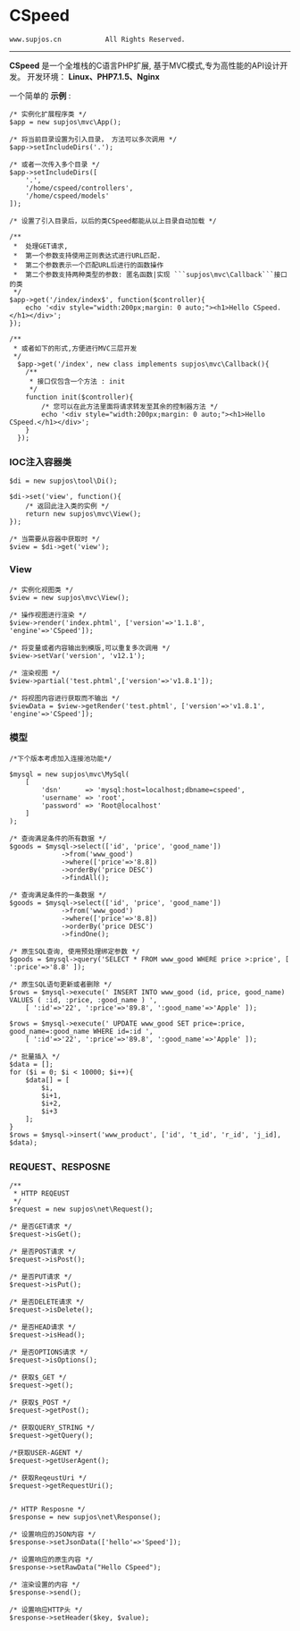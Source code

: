 # CSpeed #
	www.supjos.cn			All Rights Reserved.
------
**CSpeed** 是一个全堆栈的C语言PHP扩展, 基于MVC模式,专为高性能的API设计开发。
开发环境： **Linux、PHP7.1.5、Nginx**

一个简单的 **示例** :
	
	/* 实例化扩展程序类 */
	$app = new supjos\mvc\App();
	
	/* 将当前目录设置为引入目录， 方法可以多次调用 */
	$app->setIncludeDirs('.');	
	
	/* 或者一次传入多个目录 */
	$app->setIncludeDirs([
		'.',
		'/home/cspeed/controllers',
		'/home/cspeed/models'
	]);
	
	/* 设置了引入目录后，以后的类CSpeed都能从以上目录自动加载 */

	/**
	 *  处理GET请求, 
	 *  第一个参数支持使用正则表达式进行URL匹配.
	 *  第二个参数表示一个匹配URL后进行的函数操作
	 *  第二个参数支持两种类型的参数: 匿名函数|实现 ```supjos\mvc\Callback```接口的类
	 */
	$app->get('/index/index$', function($controller){
		echo '<div style="width:200px;margin: 0 auto;"><h1>Hello CSpeed.</h1></div>';
	});
	
	/**
	 * 或者如下的形式,方便进行MVC三层开发
 	 */
 	  $app->get('/index', new class implements supjos\mvc\Callback(){
 	  	/** 
 	  	 * 接口仅包含一个方法 : init
 	  	 */
 	  	function init($controller){
 	  		/* 您可以在此方法里面将请求转发至其余的控制器方法 */
 	  		echo '<div style="width:200px;margin: 0 auto;"><h1>Hello CSpeed.</h1></div>';
 	  	}
 	  });
 	  
### IOC注入容器类 ###
	
	$di = new supjos\tool\Di();
	
	$di->set('view', function(){
		/* 返回此注入类的实例 */
		return new supjos\mvc\View();
	});
	
	/* 当需要从容器中获取时 */
	$view = $di->get('view');
	
### View ###
	
	/* 实例化视图类 */
	$view = new supjos\mvc\View();
	
	/* 操作视图进行渲染 */
	$view->render('index.phtml', ['version'=>'1.1.8', 'engine'=>'CSpeed']);
	
	/* 将变量或者内容输出到模版,可以重复多次调用 */
	$view->setVar('version', 'v12.1');
	
	/* 渲染视图 */
	$view->partial('test.phtml',['version'=>'v1.8.1']);
	
	/* 将视图内容进行获取而不输出 */
	$viewData = $view->getRender('test.phtml', ['version'=>'v1.8.1', 'engine'=>'CSpeed']);
	
### 模型 ###
	
	/*下个版本考虑加入连接池功能*/

	$mysql = new supjos\mvc\MySql(
		[
			'dsn' 	   => 'mysql:host=localhost;dbname=cspeed',
			'username' => 'root',
			'password' => 'Root@localhost'
		]
	);
	
	/* 查询满足条件的所有数据 */
	$goods = $mysql->select(['id', 'price', 'good_name'])
				 ->from('www_good')
				 ->where(['price'=>'8.8])
				 ->orderBy('price DESC')
				 ->findAll();
	 
	/* 查询满足条件的一条数据 */
	$goods = $mysql->select(['id', 'price', 'good_name'])
				 ->from('www_good')
				 ->where(['price'=>'8.8])
				 ->orderBy('price DESC')
				 ->findOne();
				 
 	/* 原生SQL查询, 使用预处理绑定参数 */
	$goods = $mysql->query('SELECT * FROM www_good WHERE price >:price', [ ':price'=>'8.8' ]);
	
	/* 原生SQL语句更新或者删除 */
	$rows = $mysql->execute(' INSERT INTO www_good (id, price, good_name) VALUES ( :id, :price, :good_name ) ', 
		[ ':id'=>'22', ':price'=>'89.8', ':good_name'=>'Apple' ]);
	
	$rows = $mysql->execute(' UPDATE www_good SET price=:price, good_name=:good_name WHERE id=:id ', 
		[ ':id'=>'22', ':price'=>'89.8', ':good_name'=>'Apple' ]);
	
	/* 批量插入 */
	$data = [];
	for ($i = 0; $i < 10000; $i++){
		$data[] = [
			$i,
			$i+1,
			$i+2,
			$i+3
		];
	}
	$rows = $mysql->insert('www_product', ['id', 't_id', 'r_id', 'j_id], $data);
	
### REQUEST、RESPOSNE ###
	
	/**
	 * HTTP REQEUST
	 */
	$request = new supjos\net\Request();
	
	/* 是否GET请求 */
	$request->isGet();
	
	/* 是否POST请求 */
	$request->isPost();
	
	/* 是否PUT请求 */
	$request->isPut();
	
	/* 是否DELETE请求 */
	$request->isDelete();
	
	/* 是否HEAD请求 */
	$request->isHead();
	
	/* 是否OPTIONS请求 */
	$request->isOptions();
	
	/* 获取$_GET */
	$request->get();
	
	/* 获取$_POST */
	$request->getPost();
	
	/* 获取QUERY_STRING */
	$request->getQuery();
	
	/*获取USER-AGENT */
	$request->getUserAgent();
	
	/* 获取ReqeustUri */
	$request->getRequestUri();
	
	
	/* HTTP Resposne */
	$response = new supjos\net\Response();
	
	/* 设置响应的JSON内容 */
	$response->setJsonData(['hello'=>'Speed']);
	
	/* 设置响应的原生内容 */
	$response->setRawData("Hello CSpeed");
	
	/* 渲染设置的内容 */
	$response->send();
	
	/* 设置响应HTTP头 */
	$response->setHeader($key, $value);


	
	
	






















	

